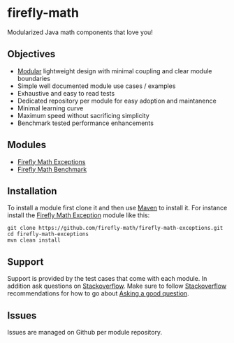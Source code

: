 # firefly-math

Modularized Java math components that love you!

## Objectives
- [Modular](https://github.com/substack/browserify-handbook#module-philosophy) lightweight design with minimal coupling and clear module boundaries
- Simple well documented module use cases / examples
- Exhaustive and easy to read tests
- Dedicated repository per module for easy adoption and maintanence
- Minimal learning curve
- Maximum speed without sacrificing simplicity
- Benchmark tested performance enhancements

## Modules
- [Firefly Math Exceptions](https://github.com/firefly-math/firefly-math-exceptions)
- [Firefly Math Benchmark](https://github.com/firefly-math/firefly-math-benchmark)

## Installation

To install a module first clone it and then use [Maven](https://maven.apache.org/) to install it.  For instance install the [Firefly Math Exception](https://github.com/firefly-math/firefly-math-exceptions) module like this:
```
git clone https://github.com/firefly-math/firefly-math-exceptions.git
cd firefly-math-exceptions
mvn clean install
```

## Support

Support is provided by the test cases that come with each module.  In addition ask questions on [Stackoverflow](http://stackoverflow.com/).  Make sure to follow [Stackoverflow](http://stackoverflow.com/) recommendations for how to go about [Asking a good question](http://stackoverflow.com/help/how-to-ask).

## Issues

Issues are managed on Github per module repository.
